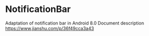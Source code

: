 # NotificationBar
Adaptation of notification bar in Android 8.0
Document description https://www.jianshu.com/p/36f49cca3a43
